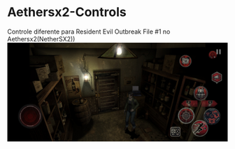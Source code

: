 # Aethersx2-Controls
Controle diferente para Resident Evil Outbreak File #1 no Aethersx2(NetherSX2))
![Imagem 1](https://github.com/Haxkevil/Aethersx2-Controls/blob/main/REOF1%20C1_1.jpg)
